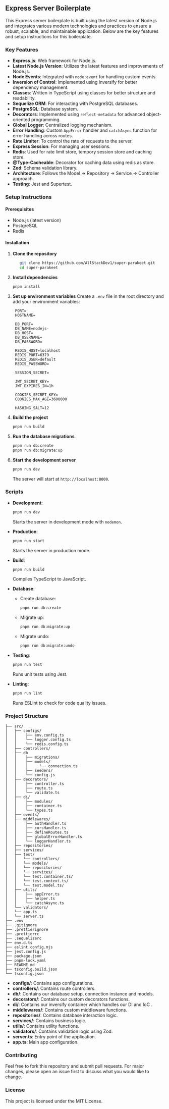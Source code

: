 ## Express Server Boilerplate

This Express server boilerplate is built using the latest version of Node.js and integrates various modern technologies and practices to ensure a robust, scalable, and maintainable application. Below are the key features and setup instructions for this boilerplate.

### Key Features
- **Express.js**: Web framework for Node.js.
- **Latest Node.js Version**: Utilizes the latest features and improvements of Node.js.
- **Node Events**: Integrated with `node:event` for handling custom events.
- **Inversion of Control**: Implemented using Inversify for better dependency management.
- **Classes**: Written in TypeScript using classes for better structure and readability.
- **Sequelize ORM**: For interacting with PostgreSQL databases.
- **PostgreSQL**: Database system.
- **Decorators**: Implemented using `reflect-metadata` for advanced object-oriented programming.
- **Global Logger**: Centralized logging mechanism.
- **Error Handling**: Custom `AppError` handler and `catchAsync` function for error handling across routes.
- **Rate Limiter**: To control the rate of requests to the server.
- **Express Session**: For managing user sessions.
- **Redis**: Used for rate limit store, tempory session store and caching store.
- **@Type-Cacheable**: Decorator for caching data using redis as store.
- **Zod**: Schema validation library.
- **Architecture**: Follows the Model -> Repository -> Service -> Controller approach.
- **Testing**: Jest and Supertest.

### Setup Instructions

#### Prerequisites
- Node.js (latest version)
- PostgreSQL
- Redis

#### Installation

1. **Clone the repository**
   ```bash
      git clone https://github.com/AllStackDev1/super-parakeet.git
      cd super-parakeet
   ```

2. **Install dependencies**
   ```bash
   pnpm install
   ```

3. **Set up environment variables**
   Create a `.env` file in the root directory and add your environment variables:
   ```env
    PORT=
    HOSTNAME=

    DB_PORT=
    DB_NAME=nodejs-
    DB_HOST=
    DB_USERNAME=
    DB_PASSWORD=

    REDIS_HOST=localhost
    REDIS_PORT=6379
    REDIS_USER=default
    REDIS_PASSWORD=

    SESSION_SECRET=

    JWT_SECRET_KEY=
    JWT_EXPIRES_IN=1h

    COOKIES_SECRET_KEY=
    COOKIES_MAX_AGE=3600000

    HASHING_SALT=12
   ```

4. **Build the project**
   ```bash
   pnpm run build
   ```

5. **Run the database migrations**
   ```bash
   pnpm run db:create
   pnpm run db:migrate:up
   ```

6. **Start the development server**
   ```bash
   pnpm run dev
   ```
   The server will start at `http://localhost:8000`.

### Scripts

- **Development**: 
  ```bash
  pnpm run dev
  ```
  Starts the server in development mode with `nodemon`.

- **Production**:
  ```bash
  pnpm run start
  ```
  Starts the server in production mode.

- **Build**:
  ```bash
  pnpm run build
  ```
  Compiles TypeScript to JavaScript.

- **Database**:
  - Create database:
    ```bash
    pnpm run db:create
    ```
  - Migrate up:
    ```bash
    pnpm run db:migrate:up
    ```
  - Migrate undo:
    ```bash
    pnpm run db:migrate:undo
    ```

- **Testing**:
  ```bash
  pnpm run test
  ```
  Runs unit tests using Jest.

- **Linting**:
  ```bash
  pnpm run lint
  ```
  Runs ESLint to check for code quality issues.

### Project Structure

```
├── src/
│   ├── configs/
│   │    ├── env.config.ts
│   │    └── logger.config.ts
│   │    └── redis.config.ts
│   ├── controllers/
│   ├── db
│   │    ├── migrations/
│   │    ├── models/
│   │    │     └── connection.ts
│   │    ├── seeders/
│   │    └── config.js
│   ├── decorators/
│   │    ├── controller.ts
│   │    ├── route.ts
│   │    └── validate.ts
│   ├── di/
│   │    ├── modules/
│   │    ├── container.ts
│   │    └── types.ts
│   ├── events/
│   ├── middlewares/
│   │    ├── authHandler.ts
│   │    ├── corsHandler.ts
│   │    ├── defineRoutes.ts
│   │    ├── globalErrorHandler.ts
│   │    └── loggerHandler.ts
│   ├── repositories/
│   ├── services/
│   ├── test/
│   │   └── controllers/
│   │   └── models/
│   │   └── repositories/
│   │   └── services/
│   │   └── test.container.ts/
│   │   └── test.context.ts/
│   │   └── test.model.ts/
│   ├── utils/
│   │    ├── appError.ts
│   │    ├── helper.ts
│   │    └── catchAsync.ts
│   └── validators/
│   └── app.ts
│   └── server.ts
├── .env
├── .gitignore
├── .prettierignore
├── .prettierrc
├── .sequelizerc
├── env.d.ts
├── eslint.config.mjs
├── jest.config.js
├── package.json
├── pnpm-lock.yaml
├── README.md
├── tsconfig.build.json
└── tsconfig.json
```

- **configs/**: Contains app configurations.
- **controllers/**: Contains route controllers.
- **db/**: Contains our database setup, connection instance and models.
- **decorators/**: Contains our custom decorators functions.
- **di/**: Contains our inversify container which handles our DI and IoC .
- **middlewares/**: Contains custom middleware functions.
- **repositories/**: Contains database interaction logic.
- **services/**: Contains business logic.
- **utils/**: Contains utility functions.
- **validators/**: Contains validation logic using Zod.
- **server.ts**: Entry point of the application.
- **app.ts**: Main app configuration.

### Contributing
Feel free to fork this repository and submit pull requests. For major changes, please open an issue first to discuss what you would like to change.

### License
This project is licensed under the MIT License.